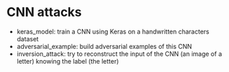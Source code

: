 # CNN attacks

- keras_model: train a CNN using Keras on a handwritten characters dataset
- adversarial_example: build adversarial examples of this CNN
- inversion_attack: try to reconstruct the input of the CNN (an image of a letter) knowing the label (the letter)
